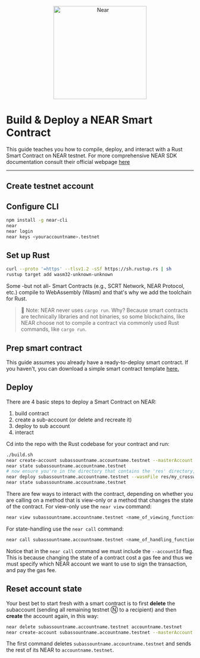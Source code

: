 <p align="center">
  <a href="https://near.org/">
    <img alt="Near" src="bit.ly/3NLYZZA" width="250" />
  </a>
</p>


# Build & Deploy a NEAR Smart Contract
This guide teaches you how to compile, deploy, and interact with a Rust Smart Contract on NEAR testnet. For more comprehensive NEAR SDK documentation consult their official webpage [here](https://www.near-sdk.io/zero-to-hero/basics/set-up-skeleton)

---


## Create testnet account


## Configure CLI

```bash
npm install -g near-cli                                                    # Install the NEAR CLI
near                                                                       # To see various possible commands run
near login                                                                 # Log into your NEAR testnet wallet
near keys <youraccountname>.testnet                                        # Visualize your keys running
```


## Set up Rust

```bash
curl --proto '=https' --tlsv1.2 -sSf https://sh.rustup.rs | sh              # If you haven't installed Rust yet, install it now using rustup
rustup target add wasm32-unknown-unknown                                    # Add Wasm toolchain
```

Some -but not all- Smart Contracts (e.g., SCRT Network, NEAR Protocol, etc.) compile to WebAssembly (Wasm) and that's why we add the toolchain for Rust.
> :no_entry_sign: Note: NEAR never uses `cargo run`. Why? Because smart contracts are technically libraries and not binaries, so some blockchains, like NEAR choose not to compile a contract via commonly used Rust commands, like `cargo run`.


## Prep smart contract

This guide assumes you already have a ready-to-deploy smart contract. If you haven't, you can download a simple smart contract template [here.](https://github.com/near-examples/rust-template)


## Deploy

There are 4 basic steps to deploy a Smart Contract on NEAR:
1. build contract
2. create a sub-account (or delete and recreate it)
3. deploy to sub account
4. interact 

Cd into the repo with the Rust codebase for your contract and run:

```bash
./build.sh                                                                                        # Build the contract
near create-account subassountname.accountname.testnet --masterAccount accountname.testnet        # Create a subaccount
near state subassountname.accountname.testnet                                                     # Check subaccount state
# now ensure you're in the directory that contains the 'res' directory, then run
near deploy subassountname.accountname.testnet --wasmFile res/my_crossword.wasm                   # Deploy the contract
near state subassountname.accountname.testnet                                                     # Check again state of subaccount
```

There are few ways to interact with the contract, depending on whether you are calling on a method that is view-only or a method that changes the state of the contract. For view-only use the `near view` command:

```bash
near view subassountname.accountname.testnet <name_of_viewing_function>
```

For state-handling use the `near call` command:

```bash
near call subassountname.accountname.testnet <name_of_handling_function> '{"string": "Helloworld!"}' --accountId accountname.testnet
```
Notice that in the `near call` command we must include the `--accountId` flag. This is because changing the state of a contract cost a gas fee and thus we must specify which NEAR account we want to use to sign the transaction, and pay the gas fee.


## Reset account state

Your best bet to start fresh with a smart contract is to first **delete** the subaccount (sending all remaining testnet Ⓝ to a recipient)  and then **create** the account again, in this way: 

```bash
near delete subassountname.accountname.testnet accountname.testnet
near create-account subassountname.accountname.testnet --masterAccount accountname.testnet
```
The first command deletes `subassountname.accountname.testnet` and sends the rest of its NEAR to `accountname.testnet`.



